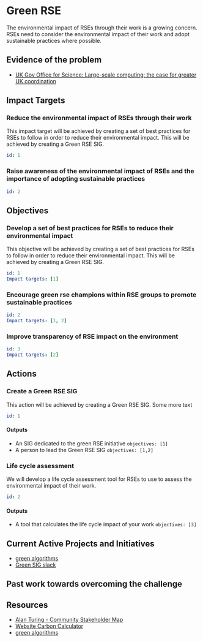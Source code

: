 # Green RSE

The environmental impact of RSEs through their work is a growing concern. RSEs need to consider the environmental impact of their work and adopt sustainable practices where possible.

## Evidence of the problem

- [UK Gov Office for Science: Large-scale computing: the case for greater UK coordination](https://assets.publishing.service.gov.uk/media/654a4025e2e16a000d42aaef/UK_Computing_report_-_Final_20.09.21.pdf)

## Impact Targets

### Reduce the environmental impact of RSEs through their work

This impact target will be achieved by creating a set of best practices for RSEs to follow in order to reduce their environmental impact. This will be achieved by creating a Green RSE SIG.

```yaml
id: 1
```

### Raise awareness of the environmental impact of RSEs and the importance of adopting sustainable practices

```yaml
id: 2
```

## Objectives

### Develop a set of best practices for RSEs to reduce their environmental impact

This objective will be achieved by creating a set of best practices for RSEs to follow in order to reduce their environmental impact. This will be achieved by creating a Green RSE SIG.

```yaml
id: 1
Impact targets: [1]
```

### Encourage green rse champions within RSE groups to promote sustainable practices

```yaml
id: 2
Impact targets: [1, 2]
```

### Improve transparency of RSE impact on the environment

```yaml
id: 3
Impact targets: [2]
```

## Actions

### Create a Green RSE SIG

This action will be achieved by creating a Green RSE SIG.
Some more text

```yaml
id: 1
```

#### Outputs

- An SIG dedicated to the green RSE initiative `objectives: [1]`
- A person to lead the Green RSE SIG `objectives: [1,2]`

### Life cycle assessment

We will develop a life cycle assessment tool for RSEs to use to assess the environmental impact of their work.

```yaml
id: 2
```

#### Outputs

- A tool that calculates the life cycle impact of your work `objectives: [3]`

## Current Active Projects and Initiatives

- [green algorithms](https://www.green-algorithms.org/)
- [Green SIG slack](https://ukrse.slack.com/archives/C07UXQEE014)

## Past work towards overcoming the challenge

## Resources

- [Alan Turing - Community Stakeholder Map](https://cassgvp.kumu.io/alan-turing-institute-environment-and-sustainability)
- [Website Carbon Calculator](https://www.websitecarbon.com)
- [green algorithms](https://www.green-algorithms.org/)

